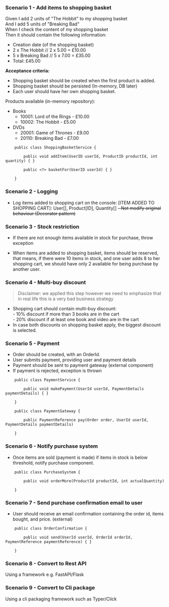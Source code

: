 ### Scenario 1 - Add items to shopping basket

Given I add 2 units of "The Hobbit" to my shopping basket\
And I add 5 units of "Breaking Bad"\
When I check the content of my shopping basket\
Then it should contain the following information:

- Creation date (of the shopping basket)
- 2 x The Hobbit // 2 x 5.00 = £10.00
- 5 x Breaking Bad // 5 x 7.00 = £35.00
- Total: £45.00

**Acceptance criteria:**

- Shopping basket should be created when the first product is added.
- Shopping basket should be persisted (In-memory, DB later)
- Each user should have her own shopping basket.

Products available (in-memory repository):

- Books
    - 10001: Lord of the Rings - £10.00
    - 10002: The Hobbit - £5.00
- DVDs
    - 20001: Game of Thrones - £9.00
    - 20110: Breaking Bad - £7.00

```
    public class ShoppingBasketService {

        public void addItem(UserID userId, ProductID productId, int quantity) { }

        public <?> basketFor(UserID userId) { }

    }
```

### Scenario 2 - Logging

- Log items added to shopping cart on the console:
  [ITEM ADDED TO SHOPPING CART]: User[<ID>], Product[ID], Quantity[<N>]
    ~~- Not modify original behaviour (Decorator pattern)~~

### Scenario 3 - Stock restriction

- If there are not enough items available in stock for purchase, throw exception

- When items are added to shopping basket, items should be reserved, that means,
  if there were 10 items in stock, and one user adds 8 to her shopping cart, we
  should have only 2 available for being purchase by another user.

### Scenario 4 - Multi-buy discount

> Disclaimer: we applied this step however we need to emphasize that in real life this is a very bad business strategy
- Shopping cart should contain multi-buy discount:\
      - 10% discount if more than 3 books are in the cart\
      - 20% discount if at least one book and video are in the cart
- In case both discounts on shopping basket apply, the biggest discount is selected.

### Scenario 5 - Payment

- Order should be created, with an OrderId.
- User submits payment, providing user and payment details
- Payment should be sent to payment gateway (external component)
- If payment is rejected, exception is thrown

```
    public class PaymentService {

        public void makePayment(UserId userId, PaymentDetails paymentDetails) { }

    }

    public class PaymentGateway {

        public PaymentReference pay(Order order, UserId userId, PaymentDetails paymentDetails)

    }
```

### Scenario 6 - Notify purchase system

- Once items are sold (payment is made) if items in stock is below threshold, notify purchase component.

```
    public class PurchaseSystem {

        public void orderMore(ProductId productId, int actualQuantity)

    }
```

### Scenario 7 - Send purchase confirmation email to user

- User should receive an email confirmation containing the order id, items bought, and price. (external)

```
    public class OrderConfirmation {

        public void send(UserId userId, OrderId orderId, PaymentReference paymentReference) { }

    }
```

### Scenario 8 - Convert to Rest API

Using a framework e.g. FastAPI/Flask

### Scenario 9 - Convert to Cli package

Using a cli packaging framework such as Typer/Click
